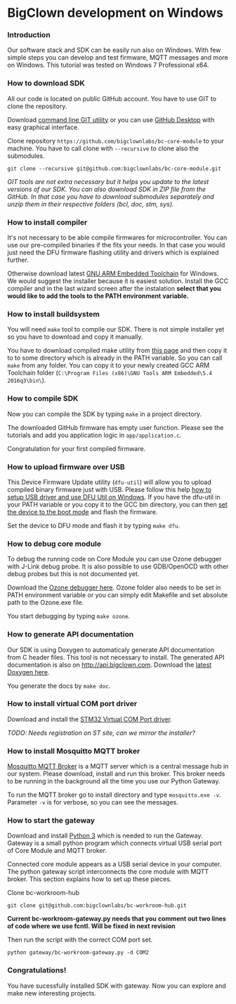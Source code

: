 # BigClown development on Windows

<!-- toc -->


### Introduction


Our software stack and SDK can be easily run also on Windows.
With few simple steps you can develop and test firmware, MQTT messages and more on Windows.
This tutorial was tested on Windows 7 Professional x64.


### How to download SDK


All our code is located on public GitHub account. You have to use GIT to clone the repository.

Download [command line GIT utility](https://git-scm.com/download/win) or you can use [GitHub Desktop](https://desktop.github.com/) with easy graphical interface.

Clone repository `https://github.com/bigclownlabs/bc-core-module` to your machine.
You have to call clone with `--recursive` to clone also the submodules.

`git clone --recursive git@github.com:bigclownlabs/bc-core-module.git`


*GIT tools are not extra necessary but it helps you update to the latest versions of our SDK. You can also download SDK in ZIP file from the GitHub. In that case you have to download submodules separately and unzip them in their respective folders (bcl, doc, stm, sys).*


### How to install compiler


It's not necessary to be able compile firmwares for microcontroller.
You can use our pre-compiled binaries if the fits your needs.
In that case you would just need the DFU firmware flashing utility and drivers which is explained further.

Otherwise download latest [GNU ARM Embedded Toolchain](https://launchpad.net/gcc-arm-embedded/+download) for Windows.
We would suggest the installer because it is easiest solution. Install the GCC compiler and in the last wizard screen after the instalation **select that you would like to add the tools to the PATH environment variable.**


### How to install buildsystem


You will need `make` tool to compile our SDK. There is not simple installer yet so you have to download and copy it manually.

You have to download compiled make utility from [this page](http://www.equation.com/servlet/equation.cmd?fa=make) and then copy it to to some directory which is already in the PATH variable. So you can call `make` from any folder. You can copy it to your newly created GCC ARM Toolchain folder (`C:\Program Files (x86)\GNU Tools ARM Embedded\5.4 2016q3\bin\`).


### How to compile SDK


Now you can compile the SDK by typing `make` in a project directory.

The downloaded GitHub firmware has empty user function. Please see the tutorials and add you application logic in `app/application.c`.

Congratulation for your first compiled firmware.


### How to upload firmware over USB


This Device Firmware Update utility (`dfu-util`) will allow you to upload compiled binary firmware just with USB.
Please follow this help [how to setup USB driver and use DFU Util on Windows](https://doc.bigclown.com/core-module.html#on-windows-10-64-bit-desktop).
If you have the dfu-util in your PATH variable or you copy it to the GCC bin directory, you can then [set the device to the boot mode](https://doc.bigclown.com/core-module.html#programming-using-usb-dfu-bootloader) and flash the firmware.

Set the device to DFU mode and flash it by typing `make dfu`.


### How to debug core module


To debug the running code on Core Module you can use Ozone debugger with J-Link debug probe. It is also possible to use GDB/OpenOCD with other debug probes but this is not documented yet.

Download the [Ozone debugger here](https://www.segger.com/downloads/jlink#Ozone).
Ozone folder also needs to be set in PATH environment variable or you can simply edit Makefile and set absolute path to the Ozone.exe file.

You start debugging by typing `make ozone`.


### How to generate API documentation


Our SDK is using Doxygen to automaticaly generate API documentation from C header files.
This tool is not necessary to install.
The generated API documentation is also on http://api.bigclown.com.
Download the [latest Doxygen here](http://www.stack.nl/~dimitri/doxygen/download.html).

You generate the docs by `make doc`.


### How to install virtual COM port driver


Download and install the [STM32 Virtual COM Port driver](http://www.st.com/en/development-tools/stsw-stm32102.html).

*TODO: Needs registration on ST site, can we mirror the installer?*


### How to install Mosquitto MQTT broker


[Mosquitto MQTT Broker](https://mosquitto.org/download/) is a MQTT server which is a central message hub in our system. Please download, install and run this broker. This broker needs to be running in the background all the time you use our Python Gateway.

To run the MQTT broker go to install directory and type `mosquitto.exe -v`.
Parameter `-v` is for verbose, so you can see the messages.


### How to start the gateway


Download and install [Python 3](https://www.python.org/downloads/) which is needed to run the Gateway. Gateway is a small python program which connects virtual USB serial port of Core Module and MQTT broker.

Connected core module appears as a USB serial device in your computer.
The python gateway script interconnects the core module with MQTT broker.
This section explains how to set up these pieces.

Clone bc-workroom-hub

`git clone git@github.com:bigclownlabs/bc-workroom-hub.git`

**Current bc-workroom-gateway.py needs that you comment out two lines of code where we use fcntl. Will be fixed in next revision**

Then run the script with the correct COM port set.

`python gateway/bc-workroom-gateway.py -d COM2`


### Congratulations!


You have sucessfully installed SDK with gateway. Now you can explore and make new interesting projects.
